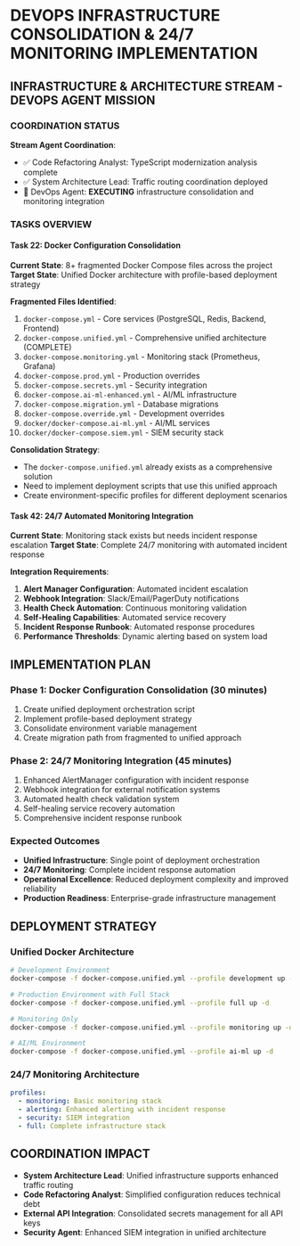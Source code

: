 # DEVOPS INFRASTRUCTURE CONSOLIDATION & 24/7 MONITORING IMPLEMENTATION

## INFRASTRUCTURE & ARCHITECTURE STREAM - DEVOPS AGENT MISSION

### COORDINATION STATUS
**Stream Agent Coordination**:
- ✅ Code Refactoring Analyst: TypeScript modernization analysis complete
- ✅ System Architecture Lead: Traffic routing coordination deployed
- 🔄 DevOps Agent: **EXECUTING** infrastructure consolidation and monitoring integration

### TASKS OVERVIEW

#### Task 22: Docker Configuration Consolidation
**Current State**: 8+ fragmented Docker Compose files across the project
**Target State**: Unified Docker architecture with profile-based deployment strategy

**Fragmented Files Identified**:
1. `docker-compose.yml` - Core services (PostgreSQL, Redis, Backend, Frontend)
2. `docker-compose.unified.yml` - Comprehensive unified architecture (COMPLETE)
3. `docker-compose.monitoring.yml` - Monitoring stack (Prometheus, Grafana)
4. `docker-compose.prod.yml` - Production overrides
5. `docker-compose.secrets.yml` - Security integration
6. `docker-compose.ai-ml-enhanced.yml` - AI/ML infrastructure
7. `docker-compose.migration.yml` - Database migrations
8. `docker-compose.override.yml` - Development overrides
9. `docker/docker-compose.ai-ml.yml` - AI/ML services
10. `docker/docker-compose.siem.yml` - SIEM security stack

**Consolidation Strategy**: 
- The `docker-compose.unified.yml` already exists as a comprehensive solution
- Need to implement deployment scripts that use this unified approach
- Create environment-specific profiles for different deployment scenarios

#### Task 42: 24/7 Automated Monitoring Integration
**Current State**: Monitoring stack exists but needs incident response escalation
**Target State**: Complete 24/7 monitoring with automated incident response

**Integration Requirements**:
1. **Alert Manager Configuration**: Automated incident escalation
2. **Webhook Integration**: Slack/Email/PagerDuty notifications
3. **Health Check Automation**: Continuous monitoring validation
4. **Self-Healing Capabilities**: Automated service recovery
5. **Incident Response Runbook**: Automated response procedures
6. **Performance Thresholds**: Dynamic alerting based on system load

## IMPLEMENTATION PLAN

### Phase 1: Docker Configuration Consolidation (30 minutes)
1. Create unified deployment orchestration script
2. Implement profile-based deployment strategy
3. Consolidate environment variable management
4. Create migration path from fragmented to unified approach

### Phase 2: 24/7 Monitoring Integration (45 minutes)
1. Enhanced AlertManager configuration with incident response
2. Webhook integration for external notification systems
3. Automated health check validation system
4. Self-healing service recovery automation
5. Comprehensive incident response runbook

### Expected Outcomes
- **Unified Infrastructure**: Single point of deployment orchestration
- **24/7 Monitoring**: Complete incident response automation
- **Operational Excellence**: Reduced deployment complexity and improved reliability
- **Production Readiness**: Enterprise-grade infrastructure management

## DEPLOYMENT STRATEGY

### Unified Docker Architecture
```bash
# Development Environment
docker-compose -f docker-compose.unified.yml --profile development up -d

# Production Environment with Full Stack
docker-compose -f docker-compose.unified.yml --profile full up -d

# Monitoring Only
docker-compose -f docker-compose.unified.yml --profile monitoring up -d

# AI/ML Environment
docker-compose -f docker-compose.unified.yml --profile ai-ml up -d
```

### 24/7 Monitoring Architecture
```yaml
profiles:
  - monitoring: Basic monitoring stack
  - alerting: Enhanced alerting with incident response
  - security: SIEM integration
  - full: Complete infrastructure stack
```

## COORDINATION IMPACT
- **System Architecture Lead**: Unified infrastructure supports enhanced traffic routing
- **Code Refactoring Analyst**: Simplified configuration reduces technical debt
- **External API Integration**: Consolidated secrets management for all API keys
- **Security Agent**: Enhanced SIEM integration in unified architecture